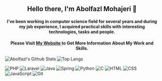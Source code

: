 <h2 align="center">
  Hello there, I'm Abolfazl Mohajeri 👋
</h2>

<h4 align="center">
  I’ve been working in computer science field for several years and during my job experience, I acquired practical skills with interesting technologies, tasks and people.
</h4>

<h4 align="center">
  Please Visit <a href="https://abolfazlmohajeri.ir" target="_blank"> My Website </a> to Get More Information About My Work and Skills.
</h4>

![Abolfazl's Github Stats](https://github-readme-stats.vercel.app/api?username=abmohajeri&count_private=true&show_icons=true&include_all_commits=true)
![Top Langs](https://github-readme-stats.vercel.app/api/top-langs/?username=abmohajeri&layout=compact)

![PHP](https://img.shields.io/badge/-PHP-black?logo=php&style=social)
![Laravel](https://img.shields.io/badge/-Laravel-black?logo=laravel&style=social)
![Java](https://img.shields.io/badge/-Java-black?logo=java&style=social)
![Spring](https://img.shields.io/badge/-Spring%20Framework-black?logo=spring&style=social)
![Python](https://img.shields.io/badge/-Python-black?logo=Python&style=social)
![C](https://img.shields.io/badge/-C-black?logo=c&style=social)
![HTML](https://img.shields.io/badge/-HTML-black?logo=html5&style=social)
![CSS](https://img.shields.io/badge/-CSS-black?logo=css3&style=social)
![JavaScript](https://img.shields.io/badge/-JavaScript-black?logo=javascript&style=social)
![Git](https://img.shields.io/badge/-Git-black?logo=git&style=social)
